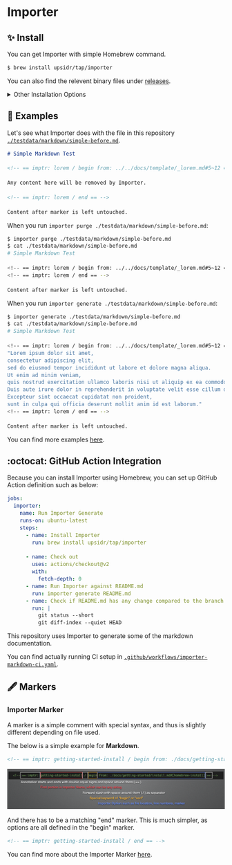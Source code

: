 # Importer

## ✨ Install

<!-- == imptr: getting-started-install / begin from: ./docs/getting-started/install.md#[homebrew-install] == -->

You can get Importer with simple Homebrew command.

```bash
$ brew install upsidr/tap/importer
```

You can also find the relevent binary files under [releases](https://github.com/upsidr/importer/releases).

<!-- == imptr: getting-started-install / end == -->

<details>
<summary>Other Installation Options</summary>

### Install with Go

<!-- == imptr: install-with-go / begin from: ./docs/getting-started/install.md#[go-get] == -->

You can also use Go to install.

```bash
$ go get github.com/upsidr/importer/cmd/importer@v0.0.1-rc2
```

<!-- == imptr: install-with-go / end == -->

</details>

## 🚀 Examples

<!-- == imptr: getting-started-example-short / begin from: ./docs/getting-started/examples.md#[simple] == -->

Let's see what Importer does with the file in this repository [`./testdata/markdown/simple-before.md`](https://raw.githubusercontent.com/upsidr/importer/main/testdata/simple-before.md).

```markdown
# Simple Markdown Test

<!-- == imptr: lorem / begin from: ../../docs/template/_lorem.md#5~12 == -->

Any content here will be removed by Importer.

<!-- == imptr: lorem / end == -->

Content after marker is left untouched.
```

When you run `importer purge ./testdata/markdown/simple-before.md`:

```bash
$ importer purge ./testdata/markdown/simple-before.md
$ cat ./testdata/markdown/simple-before.md
# Simple Markdown Test

<!-- == imptr: lorem / begin from: ../../docs/template/_lorem.md#5~12 == -->
<!-- == imptr: lorem / end == -->

Content after marker is left untouched.
```

When you run `importer generate ./testdata/markdown/simple-before.md`:

```bash
$ importer generate ./testdata/markdown/simple-before.md
$ cat ./testdata/markdown/simple-before.md
# Simple Markdown Test

<!-- == imptr: lorem / begin from: ../../docs/template/_lorem.md#5~12 == -->
"Lorem ipsum dolor sit amet,
consectetur adipiscing elit,
sed do eiusmod tempor incididunt ut labore et dolore magna aliqua.
Ut enim ad minim veniam,
quis nostrud exercitation ullamco laboris nisi ut aliquip ex ea commodo consequat.
Duis aute irure dolor in reprehenderit in voluptate velit esse cillum dolore eu fugiat nulla pariatur.
Excepteur sint occaecat cupidatat non proident,
sunt in culpa qui officia deserunt mollit anim id est laborum."
<!-- == imptr: lorem / end == -->

Content after marker is left untouched.
```

<!-- == imptr: getting-started-example-short / end == -->

You can find more examples [here](https://github.com/upsidr/importer/blob/main/docs/getting-started/examples.md).

## :octocat: GitHub Action Integration

<!-- == imptr: getting-started-github-action / begin from: ./docs/getting-started/github-actions.md#[with-homebrew] == -->

Because you can install Importer using Homebrew, you can set up GitHub Action definition such as below:

<!--TODO: The below YAML is exactly where Importer should be able to pull in the actual file content-->

```yaml
jobs:
  importer:
    name: Run Importer Generate
    runs-on: ubuntu-latest
    steps:
      - name: Install Importer
        run: brew install upsidr/tap/importer

      - name: Check out
        uses: actions/checkout@v2
        with:
          fetch-depth: 0
      - name: Run Importer against README.md
        run: importer generate README.md
      - name: Check if README.md has any change compared to the branch
        run: |
          git status --short
          git diff-index --quiet HEAD
```

This repository uses Importer to generate some of the markdown documentation.

You can find actually running CI setup in [`.github/workflows/importer-markdown-ci.yaml`](https://github.com/upsidr/importer/blob/main/.github/workflows/importer-markdown-ci.yaml).

<!-- == imptr: getting-started-github-action / end == -->

## 🖋 Markers

### Importer Marker

<!-- == imptr: basic-marker / begin from: ./docs/getting-started/markers.md#[basic-marker] == -->

A marker is a simple comment with special syntax, and thus is slightly different depending on file used.

The below is a simple example for **Markdown**.

```markdown
<!-- == imptr: getting-started-install / begin from: ./docs/getting-started/install.md#[homebrew-install] == -->
```

![Marker explained][marker-explanation]

[marker-explanation]: /assets/images/marker-explanation.png "Marker Explanation"

And there has to be a matching "end" marker. This is much simpler, as options are all defined in the "begin" marker.

```markdown
<!-- == imptr: getting-started-install / end == -->
```

<!-- == imptr: basic-marker / end == -->

You can find more about the Importer Marker [here](./docs/getting-started/markers.md).
